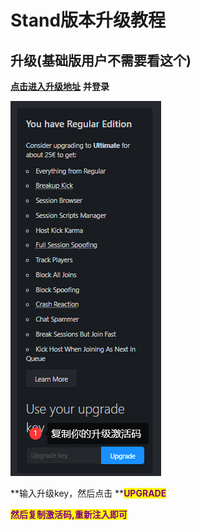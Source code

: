 # Stand版本升级教程

## 升级(基础版用户不需要看这个)

[**点击进入升级地址**](https://stand.gg/account/) **并登录**

![](<../../.gitbook/assets/image (42) (1).png>)

**输入升级key，然后点击 **<mark style="color:purple;">**UPGRADE**</mark>

<mark style="color:purple;">**然后复制激活码,重新注入即可**</mark>
